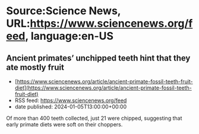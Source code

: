 # Source:Science News, URL:https://www.sciencenews.org/feed, language:en-US

## Ancient primates’ unchipped teeth hint that they ate mostly fruit
 - [https://www.sciencenews.org/article/ancient-primate-fossil-teeth-fruit-diet](https://www.sciencenews.org/article/ancient-primate-fossil-teeth-fruit-diet)
 - RSS feed: https://www.sciencenews.org/feed
 - date published: 2024-01-05T13:00:00+00:00

Of more than 400 teeth collected, just 21 were chipped, suggesting that early primate diets were soft on their choppers.

